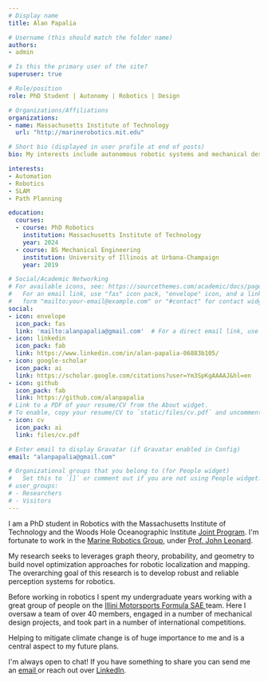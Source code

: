 ```yaml
---
# Display name
title: Alan Papalia

# Username (this should match the folder name)
authors:
- admin

# Is this the primary user of the site?
superuser: true

# Role/position
role: PhD Student | Autonomy | Robotics | Design

# Organizations/Affiliations
organizations:
- name: Massachusetts Institute of Technology
  url: "http://marinerobotics.mit.edu"

# Short bio (displayed in user profile at end of posts)
bio: My interests include autonomous robotic systems and mechanical design

interests:
- Automation
- Robotics
- SLAM
- Path Planning

education:
  courses:
  - course: PhD Robotics
    institution: Massachusetts Institute of Technology
    year: 2024
  - course: BS Mechanical Engineering
    institution: University of Illinois at Urbana-Champaign
    year: 2019

# Social/Academic Networking
# For available icons, see: https://sourcethemes.com/academic/docs/page-builder/#icons
#   For an email link, use "fas" icon pack, "envelope" icon, and a link in the
#   form "mailto:your-email@example.com" or "#contact" for contact widget.
social:
- icon: envelope
  icon_pack: fas
  link: 'mailto:alanpapalia@gmail.com'  # For a direct email link, use "mailto:test@example.org".
- icon: linkedin
  icon_pack: fab
  link: https://www.linkedin.com/in/alan-papalia-06883b105/
- icon: google-scholar
  icon_pack: ai
  link: https://scholar.google.com/citations?user=Ym3SpKgAAAAJ&hl=en
- icon: github
  icon_pack: fab
  link: https://github.com/alanpapalia
# Link to a PDF of your resume/CV from the About widget.
# To enable, copy your resume/CV to `static/files/cv.pdf` and uncomment the lines below.
- icon: cv
  icon_pack: ai
  link: files/cv.pdf

# Enter email to display Gravatar (if Gravatar enabled in Config)
email: "alanpapalia@gmail.com"

# Organizational groups that you belong to (for People widget)
#   Set this to `[]` or comment out if you are not using People widget.
# user_groups:
# - Researchers
# - Visitors
---
```


I am a PhD student in Robotics with the Massachusetts Institute of Technology
and the Woods Hole Oceanographic Institute <a href="https://mit.whoi.edu/">
Joint Program</a>. I'm fortunate to work in the <a
href="http://marinerobotics.mit.edu"> Marine Robotics Group</a>, under <a
href="https://meche.mit.edu/people/faculty/JLEONARD@MIT.EDU"> Prof. John
Leonard</a>.

My research seeks to leverages graph theory, probability, and geometry to build
novel optimization approaches for robotic localization and mapping. The
overarching goal of this research is to develop robust and reliable perception
systems for robotics.

Before working in robotics I spent my undergraduate years working with a great
group of people on the <a href="https://motorsports.illinois.edu/"> Illini
Motorsports Formula SAE </a> team. Here I oversaw a team of over 40 members,
engaged in a number of mechanical design projects, and took part in a number of
international competitions.

Helping to mitigate climate change is of huge importance to me and is a central
aspect to my future plans.

I'm always open to chat! If you have something to share you can send me an <a
href="mailto:alanpapalia@gmail.com"> email </a> or reach out over <a
href="//www.linkedin.com/in/alan-papalia-06883b105">LinkedIn</a>.
